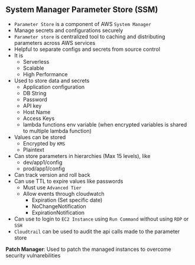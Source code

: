 ## System Manager Parameter Store (SSM)

- `Parameter Store` is a component of AWS `System Manager`
- Manage secrets and configurations securely
- `Parameter store` is centralized tool to caching and distributing parameters across AWS services
- Helpful to separate configs and secrets from source control
- It is
  - Serverless
  - Scalable
  - High Performance
- Used to store data and secrets
  - Application configuration
  - DB String
  - Password
  - API key
  - Host Name
  - Access Keys
  - lambda functions env variable (when encrypted variables is shared to multiple lambda function)
- Values can be stored
  - Encrypted by `KMS`
  - Plaintext
- Can store parameters in hierarchies (Max 15 levels), like
  - dev/app1/config
  - prod/app1/config
- Can track version and roll back
- Can use TTL to expire values like passwords
  - Must use `Advanced Tier`
  - Allow events through cloudwatch
    - Expiration (Set specific date)
    - NoChangeNotification
    - ExpirationNotification
- Can use to login to `EC2 Instance` using `Run Command` without using `RDP` or `SSH`
- `Cloudtrail` can be used to audit the api calls made to the parameter store

**Patch Manager**: Used to patch the managed instances to overcome security vulnarebilities

